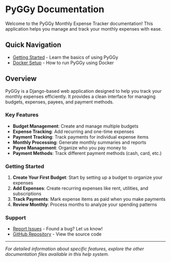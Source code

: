 # PyGGy Documentation

Welcome to the PyGGy Monthly Expense Tracker documentation! This application helps you manage and track your monthly expenses with ease.

## Quick Navigation

- [Getting Started](GETTING_STARTED) - Learn the basics of using PyGGy
- [Docker Setup](DOCKER) - How to run PyGGy using Docker

## Overview

PyGGy is a Django-based web application designed to help you track your monthly expenses efficiently. It provides a clean interface for managing budgets, expenses, payees, and payment methods.

### Key Features

- **Budget Management**: Create and manage multiple budgets
- **Expense Tracking**: Add recurring and one-time expenses
- **Payment Tracking**: Track payments for individual expense items
- **Monthly Processing**: Generate monthly summaries and reports
- **Payee Management**: Organize who you pay money to
- **Payment Methods**: Track different payment methods (cash, card, etc.)

### Getting Started

1. **Create Your First Budget**: Start by setting up a budget to organize your expenses
2. **Add Expenses**: Create recurring expenses like rent, utilities, and subscriptions
3. **Track Payments**: Mark expense items as paid when you make payments
4. **Review Monthly**: Process months to analyze your spending patterns

### Support

- [Report Issues](https://github.com/MarcinOrlowski/pyggy-expense-tracker/issues) - Found a bug? Let us know!
- [GitHub Repository](https://github.com/MarcinOrlowski/pyggy-expense-tracker/) - View the source code

---

*For detailed information about specific features, explore the other documentation files available in this help system.*